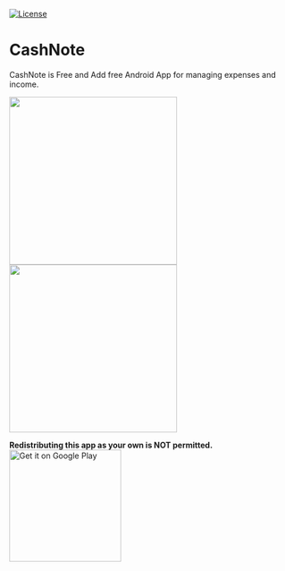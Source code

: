
[![License](https://img.shields.io/badge/license-Apache%202-4EB1BA.svg?style=flat-square)](https://www.apache.org/licenses/LICENSE-2.0.html)

# CashNote

CashNote is Free and Add free Android App for managing expenses and income.

<img src="https://raw.githubusercontent.com/SoufianeKreX/CashNote/master/graphic/first_page.png?token=ANX7U3EVRRKR7MPMCTHXK43ADBNLK" width="300" />     <img src="https://raw.githubusercontent.com/SoufianeKreX/CashNote/master/graphic/second_page.png?token=ANX7U3EE623N5UJWOFLITBDADBNNG" width="300" />

**Redistributing this app as your own is NOT permitted.**
<br/>
<a href="https://play.google.com/store/apps/details?id=com.afollestad.mnmlscreenrecord"><img alt="Get it on Google Play" src="https://play.google.com/intl/en_us/badges/images/generic/en_badge_web_generic.png" width="200px"/></a>
